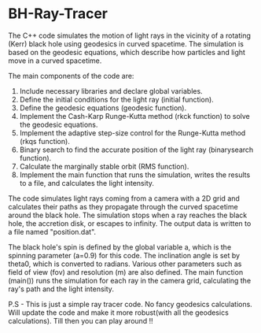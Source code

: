 # BH-Ray-Tracer
The C++ code simulates the motion of light rays in the vicinity of a rotating (Kerr) black hole using geodesics in curved spacetime. The simulation is based on the geodesic equations, which describe how particles and light move in a curved spacetime.

The main components of the code are:

1. Include necessary libraries and declare global variables.
2. Define the initial conditions for the light ray (initial function).
3. Define the geodesic equations (geodesic function).
4. Implement the Cash-Karp Runge-Kutta method (rkck function) to solve the geodesic equations.
5. Implement the adaptive step-size control for the Runge-Kutta method (rkqs function).
6. Binary search to find the accurate position of the light ray (binarysearch function).
7. Calculate the marginally stable orbit (RMS function).
8. Implement the main function that runs the simulation, writes the results to a file, and calculates the light intensity.

The code simulates light rays coming from a camera with a 2D grid and calculates their paths as they propagate through the curved spacetime around the black hole. The simulation stops when a ray reaches the black hole, the accretion disk, or escapes to infinity. The output data is written to a file named "position.dat".

The black hole's spin is defined by the global variable a, which is the spinning parameter (a=0.9) for this code. The inclination angle is set by theta0, which is converted to radians. Various other parameters such as field of view (fov) and resolution (m) are also defined. The main function (main()) runs the simulation for each ray in the camera grid, calculating the ray's path and the light intensity.


P.S - This is just a simple ray tracer code. No fancy geodesics calculations. Will update the code and make it more robust(with all the geodesics calculations). Till then you can play around !!
